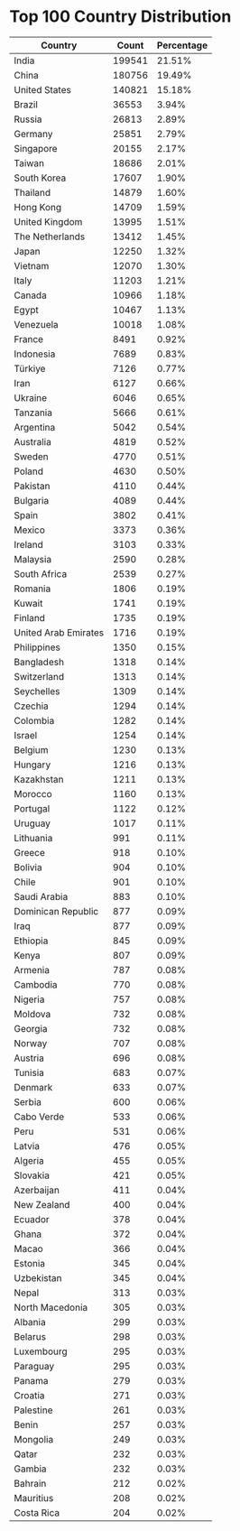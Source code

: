 # Top 100 Country Distribution
| Country | Count | Percentage |
|----|----|----|
| India | 199541 | 21.51% |
| China | 180756 | 19.49% |
| United States | 140821 | 15.18% |
| Brazil | 36553 | 3.94% |
| Russia | 26813 | 2.89% |
| Germany | 25851 | 2.79% |
| Singapore | 20155 | 2.17% |
| Taiwan | 18686 | 2.01% |
| South Korea | 17607 | 1.90% |
| Thailand | 14879 | 1.60% |
| Hong Kong | 14709 | 1.59% |
| United Kingdom | 13995 | 1.51% |
| The Netherlands | 13412 | 1.45% |
| Japan | 12250 | 1.32% |
| Vietnam | 12070 | 1.30% |
| Italy | 11203 | 1.21% |
| Canada | 10966 | 1.18% |
| Egypt | 10467 | 1.13% |
| Venezuela | 10018 | 1.08% |
| France | 8491 | 0.92% |
| Indonesia | 7689 | 0.83% |
| Türkiye | 7126 | 0.77% |
| Iran | 6127 | 0.66% |
| Ukraine | 6046 | 0.65% |
| Tanzania | 5666 | 0.61% |
| Argentina | 5042 | 0.54% |
| Australia | 4819 | 0.52% |
| Sweden | 4770 | 0.51% |
| Poland | 4630 | 0.50% |
| Pakistan | 4110 | 0.44% |
| Bulgaria | 4089 | 0.44% |
| Spain | 3802 | 0.41% |
| Mexico | 3373 | 0.36% |
| Ireland | 3103 | 0.33% |
| Malaysia | 2590 | 0.28% |
| South Africa | 2539 | 0.27% |
| Romania | 1806 | 0.19% |
| Kuwait | 1741 | 0.19% |
| Finland | 1735 | 0.19% |
| United Arab Emirates | 1716 | 0.19% |
| Philippines | 1350 | 0.15% |
| Bangladesh | 1318 | 0.14% |
| Switzerland | 1313 | 0.14% |
| Seychelles | 1309 | 0.14% |
| Czechia | 1294 | 0.14% |
| Colombia | 1282 | 0.14% |
| Israel | 1254 | 0.14% |
| Belgium | 1230 | 0.13% |
| Hungary | 1216 | 0.13% |
| Kazakhstan | 1211 | 0.13% |
| Morocco | 1160 | 0.13% |
| Portugal | 1122 | 0.12% |
| Uruguay | 1017 | 0.11% |
| Lithuania | 991 | 0.11% |
| Greece | 918 | 0.10% |
| Bolivia | 904 | 0.10% |
| Chile | 901 | 0.10% |
| Saudi Arabia | 883 | 0.10% |
| Dominican Republic | 877 | 0.09% |
| Iraq | 877 | 0.09% |
| Ethiopia | 845 | 0.09% |
| Kenya | 807 | 0.09% |
| Armenia | 787 | 0.08% |
| Cambodia | 770 | 0.08% |
| Nigeria | 757 | 0.08% |
| Moldova | 732 | 0.08% |
| Georgia | 732 | 0.08% |
| Norway | 707 | 0.08% |
| Austria | 696 | 0.08% |
| Tunisia | 683 | 0.07% |
| Denmark | 633 | 0.07% |
| Serbia | 600 | 0.06% |
| Cabo Verde | 533 | 0.06% |
| Peru | 531 | 0.06% |
| Latvia | 476 | 0.05% |
| Algeria | 455 | 0.05% |
| Slovakia | 421 | 0.05% |
| Azerbaijan | 411 | 0.04% |
| New Zealand | 400 | 0.04% |
| Ecuador | 378 | 0.04% |
| Ghana | 372 | 0.04% |
| Macao | 366 | 0.04% |
| Estonia | 345 | 0.04% |
| Uzbekistan | 345 | 0.04% |
| Nepal | 313 | 0.03% |
| North Macedonia | 305 | 0.03% |
| Albania | 299 | 0.03% |
| Belarus | 298 | 0.03% |
| Luxembourg | 295 | 0.03% |
| Paraguay | 295 | 0.03% |
| Panama | 279 | 0.03% |
| Croatia | 271 | 0.03% |
| Palestine | 261 | 0.03% |
| Benin | 257 | 0.03% |
| Mongolia | 249 | 0.03% |
| Qatar | 232 | 0.03% |
| Gambia | 232 | 0.03% |
| Bahrain | 212 | 0.02% |
| Mauritius | 208 | 0.02% |
| Costa Rica | 204 | 0.02% |

